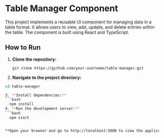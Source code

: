 # Table Manager Component

This project implements a reusable UI component for managing data in a table format. It allows users to view, add, update, and delete entries within the table. The component is built using React and TypeScript.

## How to Run

1. **Clone the repository:**
   ```bash
   git clone https://github.com/your-username/table-manager.git
   ```
2. **Navigate to the project directory:**

````bash
cd table-manager

3. **Install dependencies:**
```bash
  npm install
4. **Run the development server:**
```bash
  npm start


**Open your browser and go to http://localhost:3000 to view the application.**
````
